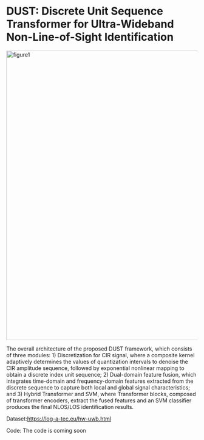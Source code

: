 # DUST: Discrete Unit Sequence Transformer for Ultra-Wideband Non-Line-of-Sight Identification



<img width="1813" height="761" alt="figure1" src="https://github.com/user-attachments/assets/4d4f9515-9dd2-4afd-b6f9-31b2384f076d" />



The overall architecture of the proposed DUST framework, which consists of three modules: 1) Discretization for CIR  signal, where a composite kernel adaptively determines the values of quantization intervals to denoise the CIR amplitude sequence, followed by exponential nonlinear mapping to obtain a discrete index unit sequence; 2) Dual-domain feature fusion, which integrates time-domain and frequency-domain features extracted from the discrete sequence to capture both local and global signal characteristics; and 3) Hybrid Transformer and SVM, where Transformer blocks, composed of transformer encoders, extract the fused features and an SVM classifier produces the final NLOS/LOS identification results.


Dataset:https://log-a-tec.eu/hw-uwb.html

Code:
The code is coming soon
